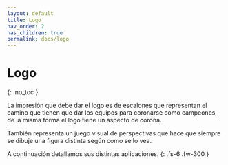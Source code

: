 ```yaml
---
layout: default
title: Logo
nav_order: 2
has_children: true
permalink: docs/logo
---
```


# Logo
{: .no_toc }

La impresión que debe dar el logo es de escalones que representan el camino que tienen que dar los equipos para coronarse como campeones, de la misma forma el logo tiene un aspecto de corona.

También representa un juego visual de perspectivas que hace que siempre se dibuje una figura distinta según como se lo vea.

A continuación detallamos sus distintas aplicaciones.
{: .fs-6 .fw-300 }
